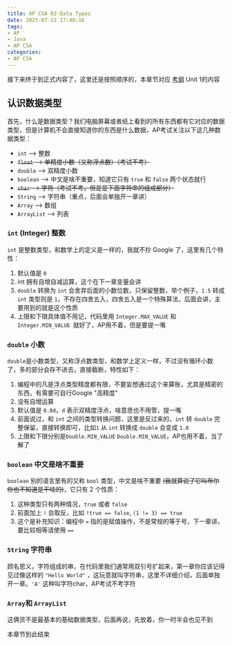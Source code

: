 ```yaml
---
title: AP CSA 02-Data Types
date: 2025-07-21 17:40:16
tags:
- AP
- Java
- AP CSA
categories:
- AP CSA
---
```


接下来终于到正式内容了，这里还是按照顺序的，本章节对应 [考纲](../00-about-ap-csa#考试大纲) Unit 1的内容

## 认识数据类型

首先，什么是数据类型？我们电脑屏幕或者纸上看到的所有东西都有它对应的数据类型，但是计算机不会直接知道你的东西是什么数据，AP考试关注以下这几种数据类型：

- `int` --\> 整数
- ~~`float` --\> 单精度小数（又称浮点数）（考试不考）~~
- `double` --\> 双精度小数
- `boolean` --\> 中文是啥不重要，知道它只有 `true` 和 `false` 两个状态就行
- ~~`char` --\> 字符（考试不考，但是是下面字符串的组成部分）~~
- `String` --\> 字符串（重点，后面会单独开一章讲）
- `Array` --\> 数组
- `ArrayList` --\> 列表

### `int` (Integer) 整数

`int` 是整数类型，和数学上的定义是一样的，我就不抄 Google 了，这里有几个特性：

1. 默认值是 `0`
2. int 拥有自增自减运算，这个在下一章变量会讲
3. `double` 转换为 `int` 会舍弃后面的小数位数，只保留整数，举个例子，`1.5` 转成 `int` 类型则是 `1`，不存在四舍五入，四舍五入是一个特殊算法，后面会讲，主要用到的就是这个性质
4. 上限和下限具体值不用记，代码里用 `Integer.MAX_VALUE` 和`Integer.MIN_VALUE `就好了，AP用不着，但是要提一嘴

### `double` 小数

`double`是小数类型，又称浮点数类型，和数学上定义一样，不过没有循环小数了，多的部分会存不进去，直接截断，特性如下：

1. 编程中的凡是浮点类型精度都有限，不要妄想通过这个来算账，尤其是精密的东西，有需要可自行Google "高精度"
2. 没有自增运算
3. 默认值是 `0.0d`，`d` 表示双精度浮点，啥意思也不用管，提一嘴
4. 前面说过，和 `int` 之间的类型转换问题，这里是反过来的，`int` 转 `double` 完整保留，直接转换即可，比如`1` 从 `int` 转换成 `double` 会变成 `1.0` 
5. 上限和下限分别是`Double.MIN_VALUE` `Double.MIN_VALUE`，AP也用不着，当了解了

### `boolean` 中文是啥不重要

`boolean` 别的语言里有的又称 `bool` 类型，中文是啥不重要 ~~(我就算说了它叫布尔你也不知道是干啥的)~~，它只有 2 个性质：

1. 这种类型只有两种情况，`true` 或者 `false`
2. 前面加上 `!` 会取反，比如 `!true == false`, `(1 != 3) == true`
3. 这个是补充知识：编程中 `=` 指的是赋值操作，不是常规的等于号，下一章讲，要比较相等请使用 `==`

### `String`  字符串

顾名思义，字符组成的串，在代码里我们通常用双引号扩起来，第一章你应该记得见过像这样的 `"Hello World"` ，这玩意就叫字符串，这里不详细介绍，后面单独开一章。`'A'` 这种叫字符char，AP考试不考字符

### `Array`和 `ArrayList`

这俩货不是最基本的基础数据类型，后面再说，先放着，你一时半会也见不到

本章节到此结束

